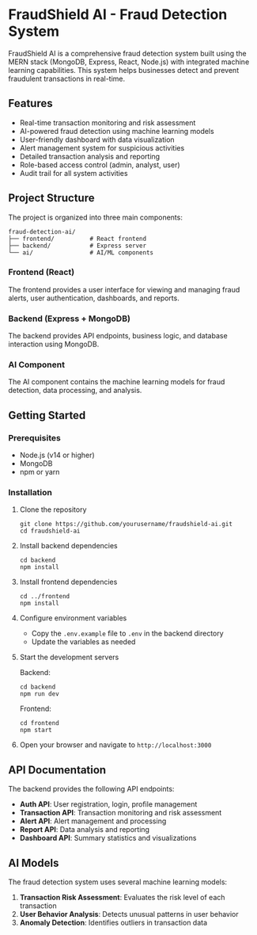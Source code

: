 # FraudShield AI - Fraud Detection System

FraudShield AI is a comprehensive fraud detection system built using the MERN stack (MongoDB, Express, React, Node.js) with integrated machine learning capabilities. This system helps businesses detect and prevent fraudulent transactions in real-time.

## Features

- Real-time transaction monitoring and risk assessment
- AI-powered fraud detection using machine learning models
- User-friendly dashboard with data visualization
- Alert management system for suspicious activities
- Detailed transaction analysis and reporting
- Role-based access control (admin, analyst, user)
- Audit trail for all system activities

## Project Structure

The project is organized into three main components:

```
fraud-detection-ai/
├── frontend/          # React frontend
├── backend/           # Express server
└── ai/                # AI/ML components
```

### Frontend (React)

The frontend provides a user interface for viewing and managing fraud alerts, user authentication, dashboards, and reports.

### Backend (Express + MongoDB)

The backend provides API endpoints, business logic, and database interaction using MongoDB.

### AI Component

The AI component contains the machine learning models for fraud detection, data processing, and analysis.

## Getting Started

### Prerequisites

- Node.js (v14 or higher)
- MongoDB
- npm or yarn

### Installation

1. Clone the repository
   ```
   git clone https://github.com/yourusername/fraudshield-ai.git
   cd fraudshield-ai
   ```

2. Install backend dependencies
   ```
   cd backend
   npm install
   ```

3. Install frontend dependencies
   ```
   cd ../frontend
   npm install
   ```

4. Configure environment variables
   - Copy the `.env.example` file to `.env` in the backend directory
   - Update the variables as needed

5. Start the development servers

   Backend:
   ```
   cd backend
   npm run dev
   ```

   Frontend:
   ```
   cd frontend
   npm start
   ```

6. Open your browser and navigate to `http://localhost:3000`

## API Documentation

The backend provides the following API endpoints:

- **Auth API**: User registration, login, profile management
- **Transaction API**: Transaction monitoring and risk assessment
- **Alert API**: Alert management and processing
- **Report API**: Data analysis and reporting
- **Dashboard API**: Summary statistics and visualizations

## AI Models

The fraud detection system uses several machine learning models:

1. **Transaction Risk Assessment**: Evaluates the risk level of each transaction
2. **User Behavior Analysis**: Detects unusual patterns in user behavior
3. **Anomaly Detection**: Identifies outliers in transaction data


